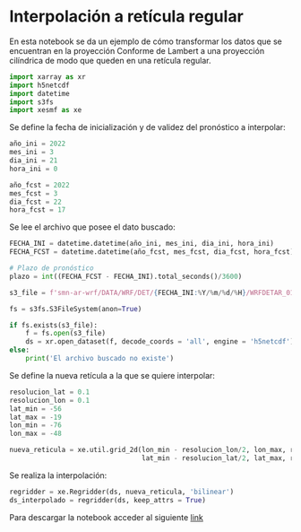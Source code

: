 # Interpolación a retícula regular

En esta notebook se da un ejemplo de cómo transformar los datos que se encuentran en la proyección Conforme de Lambert a una proyección cilíndrica de modo que queden en una retícula regular.

```python
import xarray as xr
import h5netcdf
import datetime
import s3fs
import xesmf as xe
```

Se define la fecha de inicialización y de validez del pronóstico a interpolar:

```python
año_ini = 2022
mes_ini = 3
dia_ini = 21
hora_ini = 0

año_fcst = 2022
mes_fcst = 3
dia_fcst = 22
hora_fcst = 17
```

Se lee el archivo que posee el dato buscado:

```python
FECHA_INI = datetime.datetime(año_ini, mes_ini, dia_ini, hora_ini)
FECHA_FCST = datetime.datetime(año_fcst, mes_fcst, dia_fcst, hora_fcst)

# Plazo de pronóstico
plazo = int((FECHA_FCST - FECHA_INI).total_seconds()/3600)

s3_file = f'smn-ar-wrf/DATA/WRF/DET/{FECHA_INI:%Y/%m/%d/%H}/WRFDETAR_01H_{FECHA_INI:%Y%m%d_%H}_{plazo:03d}.nc'

fs = s3fs.S3FileSystem(anon=True)

if fs.exists(s3_file):
    f = fs.open(s3_file)
    ds = xr.open_dataset(f, decode_coords = 'all', engine = 'h5netcdf')
else:
    print('El archivo buscado no existe')
```

Se define la nueva retícula a la que se quiere interpolar:

```python
resolucion_lat = 0.1
resolucion_lon = 0.1
lat_min = -56
lat_max = -19
lon_min = -76
lon_max = -48

nueva_reticula = xe.util.grid_2d(lon_min - resolucion_lon/2, lon_max, resolucion_lon, 
                                 lat_min - resolucion_lat/2, lat_max, resolucion_lat)

```

Se realiza la interpolación:

```python
regridder = xe.Regridder(ds, nueva_reticula, 'bilinear')
ds_interpolado = regridder(ds, keep_attrs = True)
```

Para descargar la notebook acceder al siguiente [link](../notebooks/Regrid.ipynb)
